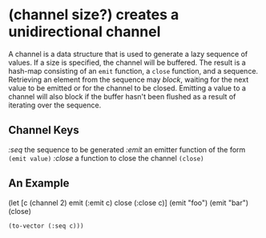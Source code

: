 # (channel size?) creates a unidirectional channel
A channel is a data structure that is used to generate a lazy sequence of values. If a size is specified, the channel will be buffered. The result is a hash-map consisting of an `emit` function, a `close` function, and a sequence. Retrieving an element from the sequence may *block*, waiting for the next value to be emitted or for the channel to be closed. Emitting a value to a channel will also block if the buffer hasn't been flushed as a result of iterating over the sequence.

## Channel Keys

*:seq*     the sequence to be generated
*:emit*    an emitter function of the form `(emit value)`
*:close*   a function to close the channel `(close)`

## An Example

  (let [c     (channel 2) 
        emit  (:emit c)
        close (:close c)]
    (emit "foo")
    (emit "bar")
    (close)

    (to-vector (:seq c)))
